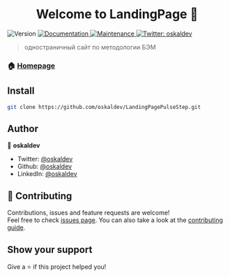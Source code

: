 <h1 align="center">Welcome to LandingPage 👋</h1>
<p>
  <img alt="Version" src="https://img.shields.io/badge/version-1.0.0-blue.svg?cacheSeconds=2592000" />
  <a href="https://github.com/oskaldev/LandingPagePulseStep#readme" target="_blank">
    <img alt="Documentation" src="https://img.shields.io/badge/documentation-yes-brightgreen.svg" />
  </a>
  <a href="https://github.com/oskaldev/LandingPagePulseStep/graphs/commit-activity" target="_blank">
    <img alt="Maintenance" src="https://img.shields.io/badge/Maintained%3F-yes-green.svg" />
  </a>
  <a href="https://twitter.com/oskaldev" target="_blank">
    <img alt="Twitter: oskaldev" src="https://img.shields.io/twitter/follow/oskaldev.svg?style=social" />
  </a>
</p>

> одностраничный сайт по методологии БЭМ

### 🏠 [Homepage](https://github.com/oskaldev/LandingPagePulseStep#readme)

## Install

```sh
git clone https://github.com/oskaldev/LandingPagePulseStep.git
```

## Author

👤 **oskaldev**

* Twitter: [@oskaldev](https://twitter.com/oskaldev)
* Github: [@oskaldev](https://github.com/oskaldev)
* LinkedIn: [@oskaldev](https://linkedin.com/in/oskaldev)

## 🤝 Contributing

Contributions, issues and feature requests are welcome!<br />Feel free to check [issues page](https://github.com/oskaldev/pet-project-2/issues). You can also take a look at the [contributing guide](https://github.com/oskaldev/pet-project-2/blob/master/CONTRIBUTING.md).

## Show your support

Give a ⭐️ if this project helped you!
